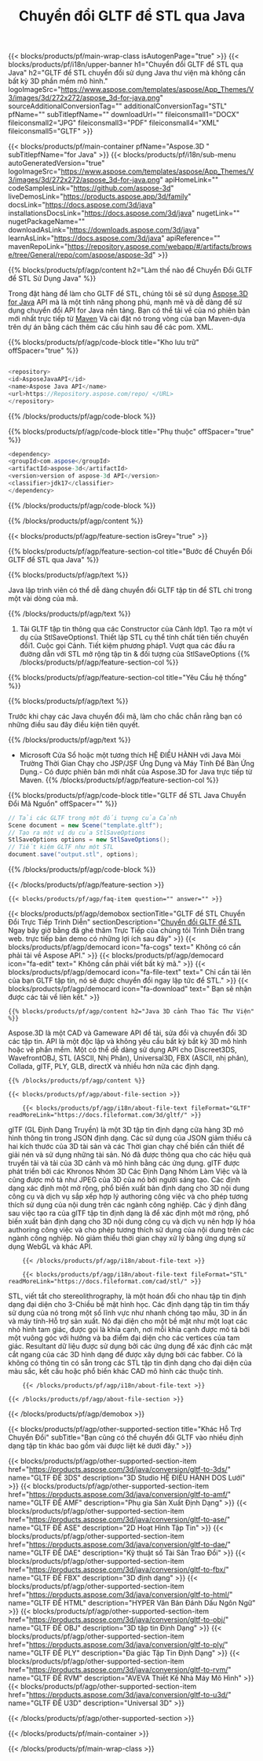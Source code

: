 ﻿---
title: Chuyển đổi GLTF để STL qua Java 
weight: 1740
url: /vi/java/conversion/gltf-to-stl/ 
description: Mẫu Java chuyển đổi mã cho GLTF định dạng để STL tập tin. Sử dụng ví dụ này mã để chuyển đổi GLTF để STL trong bất kỳ Web hoặc Máy Tính Để Bàn Java dựa trên ứng dụng.
---
{{< blocks/products/pf/main-wrap-class isAutogenPage="true" >}}
{{< blocks/products/pf/i18n/upper-banner h1="Chuyển đổi GLTF để STL qua Java" h2="GLTF để STL chuyển đổi sử dụng Java thư viện mà không cần bất kỳ 3D phần mềm mô hình." logoImageSrc="https://www.aspose.com/templates/aspose/App_Themes/V3/images/3d/272x272/aspose_3d-for-java.png" sourceAdditionalConversionTag="" additionalConversionTag="STL" pfName="" subTitlepfName="" downloadUrl="" fileiconsmall1="DOCX" fileiconsmall2="JPG" fileiconsmall3="PDF" fileiconsmall4="XML" fileiconsmall5="GLTF" >}}

{{< blocks/products/pf/main-container pfName="Aspose.3D " subTitlepfName="for Java" >}}
{{< blocks/products/pf/i18n/sub-menu autoGeneratedVersion="true" logoImageSrc="https://www.aspose.com/templates/aspose/App_Themes/V3/images/3d/272x272/aspose_3d-for-java.png" apiHomeLink="" codeSamplesLink="https://github.com/aspose-3d" liveDemosLink="https://products.aspose.app/3d/family" docsLink="https://docs.aspose.com/3d/java" installationsDocsLink="https://docs.aspose.com/3d/java" nugetLink="" nugetPackageName="" downloadAsLink="https://downloads.aspose.com/3d/java" learnAsLink="https://docs.aspose.com/3d/java" apiReference="" mavenRepoLink="https://repository.aspose.com/webapp/#/artifacts/browse/tree/General/repo/com/aspose/aspose-3d" >}}

{{% blocks/products/pf/agp/content h2="Làm thế nào để Chuyển Đổi GLTF để STL Sử Dụng Java" %}}

 Trong đặt hàng để làm cho GLTF để STL, chúng tôi sẽ sử dụng
 [Aspose.3D for Java](https://products.aspose.com/3d/java) 
 API mà là một tính năng phong phú, mạnh mẽ và dễ dàng để sử dụng chuyển đổi API for Java nền tảng. Bạn có thể tải về của nó phiên bản mới nhất trực tiếp từ
 [Maven](https://repository.aspose.com/webapp/#/artifacts/browse/tree/General/repo/com/aspose/aspose-3d) 
 Và cài đặt nó trong vòng của bạn Maven-dựa trên dự án bằng cách thêm các cấu hình sau để các pom. XML.

{{% blocks/products/pf/agp/code-block title="Kho lưu trữ" offSpacer="true" %}}

```cs

<repository>
<id>AsposeJavaAPI</id>
<name>Aspose Java API</name>
<url>https://Repository.aspose.com/repo/ </URL>
</repository>


```

{{% /blocks/products/pf/agp/code-block %}}

{{% blocks/products/pf/agp/code-block title="Phụ thuộc" offSpacer="true" %}}

```cs
<dependency>
<groupId>com.aspose</groupId>
<artifactId>aspose-3d</artifactId>
<version>version of aspose-3d API</version>
<classifier>jdk17</classifier>
</dependency>


```

{{% /blocks/products/pf/agp/code-block %}}

{{% /blocks/products/pf/agp/content %}}

{{< blocks/products/pf/agp/feature-section isGrey="true" >}}

{{% blocks/products/pf/agp/feature-section-col title="Bước để Chuyển Đổi GLTF để STL qua Java" %}}

{{% blocks/products/pf/agp/text %}}

 Java lập trình viên có thể dễ dàng chuyển đổi GLTF tập tin để STL chỉ trong một vài dòng của mã.

{{% /blocks/products/pf/agp/text %}}

1. Tải GLTF tập tin thông qua các Constructor của Cảnh lớp1. Tạo ra một ví dụ của StlSaveOptions1. Thiết lập STL cụ thể tính chất tiên tiến chuyển đổi1. Cuộc gọi Cảnh. Tiết kiệm phương pháp1. Vượt qua các đầu ra đường dẫn với STL mở rộng tập tin & đối tượng của StlSaveOptions
{{% /blocks/products/pf/agp/feature-section-col %}}

{{% blocks/products/pf/agp/feature-section-col title="Yêu Cầu hệ thống" %}}

{{% blocks/products/pf/agp/text %}}

 Trước khi chạy các Java chuyển đổi mã, làm cho chắc chắn rằng bạn có những điều sau đây điều kiện tiên quyết.

{{% /blocks/products/pf/agp/text %}}

- Microsoft Cửa Sổ hoặc một tương thích HỆ ĐIỀU HÀNH với Java Môi Trường Thời Gian Chạy cho JSP/JSF Ứng Dụng và Máy Tính Để Bàn Ứng Dụng.- Có được phiên bản mới nhất của Aspose.3D for Java trực tiếp từ Maven.
{{% /blocks/products/pf/agp/feature-section-col %}}

{{% blocks/products/pf/agp/code-block title="GLTF để STL Java Chuyển Đổi Mã Nguồn" offSpacer="" %}}

```cs
// Tải các GLTF trong một đối tượng của Cảnh 
Scene document = new Scene("template.gltf");
// Tạo ra một ví dụ của StlSaveOptions 
StlSaveOptions options = new StlSaveOptions();
// Tiết kiệm GLTF như một STL 
document.save("output.stl", options);   


```

{{% /blocks/products/pf/agp/code-block %}}

{{< /blocks/products/pf/agp/feature-section >}}

    {{< blocks/products/pf/agp/faq-item question="" answer="" >}}
 

<!-- aboutfile Starts -->

{{< blocks/products/pf/agp/demobox sectionTitle="GLTF để STL Chuyển Đổi Trực Tiếp Trình Diễn" sectionDescription="[Chuyển đổi GLTF để STL](https://products.aspose.app/3d/conversion/gltf-to-stl) Ngay bây giờ bằng đã ghé thăm Trực Tiếp của chúng tôi Trình Diễn trang web. trực tiếp bản demo có những lợi ích sau đây" >}}
        {{< blocks/products/pf/agp/democard icon="fa-cogs" text=" Không có cần phải tải về Aspose API." >}}
        {{< blocks/products/pf/agp/democard icon="fa-edit" text=" Không cần phải viết bất kỳ mã." >}}
        {{< blocks/products/pf/agp/democard icon="fa-file-text" text=" Chỉ cần tải lên của bạn GLTF tập tin, nó sẽ được chuyển đổi ngay lập tức để STL." >}}
        {{< blocks/products/pf/agp/democard icon="fa-download" text=" Bạn sẽ nhận được các tải về liên kết." >}}

    {{% blocks/products/pf/agp/content h2="Java 3D cảnh Thao Tác Thư Viện" %}}

 Aspose.3D là một CAD và Gameware API để tải, sửa đổi và chuyển đổi 3D các tập tin. API là một độc lập và không yêu cầu bất kỳ bất kỳ 3D mô hình hoặc vẽ phần mềm. Một có thể dễ dàng sử dụng API cho Discreet3DS, WavefrontOBJ, STL (ASCII, Nhị Phân), Universal3D, FBX (ASCII, nhị phân), Collada, glTF, PLY, GLB, directX và nhiều hơn nữa các định dạng. 



    {{% /blocks/products/pf/agp/content %}}

    {{< blocks/products/pf/agp/about-file-section >}}

        {{< blocks/products/pf/agp/i18n/about-file-text fileFormat="GLTF" readMoreLink="https://docs.fileformat.com/3d/gltf/" >}}

glTF (GL Định Dạng Truyền) là một 3D tập tin định dạng cửa hàng 3D mô hình thông tin trong JSON định dạng. Các sử dụng của JSON giảm thiểu cả hai kích thước của 3D tài sản và các Thời gian chạy chế biến cần thiết để giải nén và sử dụng những tài sản. Nó đã được thông qua cho các hiệu quả truyền tải và tải của 3D cảnh và mô hình bằng các ứng dụng. glTF được phát triển bởi các Khronos Nhóm 3D Các Định Dạng Nhóm Làm Việc và là cũng được mô tả như JPEG của 3D của nó bởi người sáng tạo. Các định dạng xác định một mở rộng, phổ biến xuất bản định dạng cho 3D nội dung công cụ và dịch vụ sắp xếp hợp lý authoring công việc và cho phép tương thích sử dụng của nội dung trên các ngành công nghiệp. Các ý định đằng sau việc tạo ra của glTF tập tin định dạng là để xác định một mở rộng, phổ biến xuất bản định dạng cho 3D nội dung công cụ và dịch vụ nên hợp lý hóa authoring công việc và cho phép tương thích sử dụng của nội dung trên các ngành công nghiệp. Nó giảm thiểu thời gian chạy xử lý bằng ứng dụng sử dụng WebGL và khác API.


        {{< /blocks/products/pf/agp/i18n/about-file-text >}}

        {{< blocks/products/pf/agp/i18n/about-file-text fileFormat="STL" readMoreLink="https://docs.fileformat.com/cad/stl/" >}}

STL, viết tắt cho stereolithrography, là một hoán đổi cho nhau tập tin định dạng đại diện cho 3-Chiều bề mặt hình học. Các định dạng tập tin tìm thấy sử dụng của nó trong một số lĩnh vực như nhanh chóng tạo mẫu, 3D in ấn và máy tính-Hỗ trợ sản xuất. Nó đại diện cho một bề mặt như một loạt các nhỏ hình tam giác, được gọi là khía cạnh, nơi mỗi khía cạnh được mô tả bởi một vuông góc với hướng và ba điểm đại diện cho các vertices của tam giác. Resultant dữ liệu được sử dụng bởi các ứng dụng để xác định các mặt cắt ngang của các 3D hình dạng để được xây dựng bởi các fabber. Có là không có thông tin có sẵn trong các STL tập tin định dạng cho đại diện của màu sắc, kết cấu hoặc phổ biến khác CAD mô hình các thuộc tính.


        {{< /blocks/products/pf/agp/i18n/about-file-text >}}

    {{< /blocks/products/pf/agp/about-file-section >}}

{{< /blocks/products/pf/agp/demobox >}}

<!-- aboutfile Ends -->

{{< blocks/products/pf/agp/other-supported-section title="Khác Hỗ Trợ Chuyển Đổi" subTitle="Bạn cũng có thể chuyển đổi GLTF vào nhiều định dạng tập tin khác bao gồm vài được liệt kê dưới đây." >}}

{{< blocks/products/pf/agp/other-supported-section-item href="https://products.aspose.com/3d/java/conversion/gltf-to-3ds/" name="GLTF ĐỂ 3DS" description="3D Studio HỆ ĐIỀU HÀNH DOS Lưới" >}}
{{< blocks/products/pf/agp/other-supported-section-item href="https://products.aspose.com/3d/java/conversion/gltf-to-amf/" name="GLTF ĐỂ AMF" description="Phụ gia Sản Xuất Định Dạng" >}}
{{< blocks/products/pf/agp/other-supported-section-item href="https://products.aspose.com/3d/java/conversion/gltf-to-ase/" name="GLTF ĐỂ ASE" description="2D Hoạt Hình Tập Tin" >}}
{{< blocks/products/pf/agp/other-supported-section-item href="https://products.aspose.com/3d/java/conversion/gltf-to-dae/" name="GLTF ĐỂ DAE" description="Kỹ thuật số Tài Sản Trao Đổi" >}}
{{< blocks/products/pf/agp/other-supported-section-item href="https://products.aspose.com/3d/java/conversion/gltf-to-fbx/" name="GLTF ĐỂ FBX" description="3D định dạng" >}}
{{< blocks/products/pf/agp/other-supported-section-item href="https://products.aspose.com/3d/java/conversion/gltf-to-html/" name="GLTF ĐỂ HTML" description="HYPER Văn Bản Đánh Dấu Ngôn Ngữ" >}}
{{< blocks/products/pf/agp/other-supported-section-item href="https://products.aspose.com/3d/java/conversion/gltf-to-obj/" name="GLTF ĐỂ OBJ" description="3D tập tin Định Dạng" >}}
{{< blocks/products/pf/agp/other-supported-section-item href="https://products.aspose.com/3d/java/conversion/gltf-to-ply/" name="GLTF ĐỂ PLY" description="Đa giác Tập Tin Định Dạng" >}}
{{< blocks/products/pf/agp/other-supported-section-item href="https://products.aspose.com/3d/java/conversion/gltf-to-rvm/" name="GLTF ĐỂ RVM" description="AVEVA Thiết Kế Nhà Máy Mô Hình" >}}
{{< blocks/products/pf/agp/other-supported-section-item href="https://products.aspose.com/3d/java/conversion/gltf-to-u3d/" name="GLTF ĐỂ U3D" description="Universal 3D" >}}

{{< /blocks/products/pf/agp/other-supported-section >}}

{{< /blocks/products/pf/main-container >}}
    
{{< /blocks/products/pf/main-wrap-class >}}